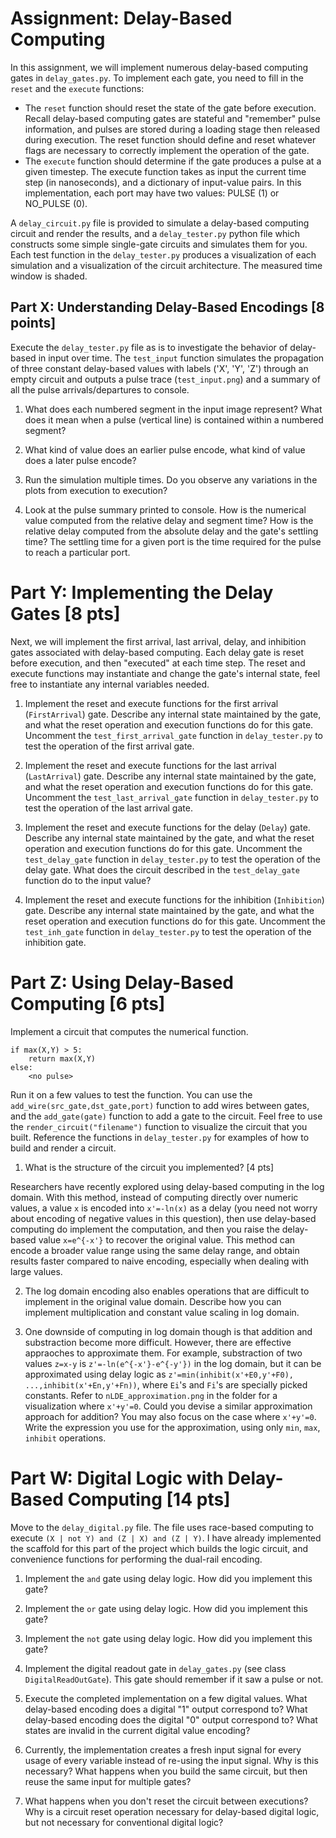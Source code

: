 # Assignment: Delay-Based Computing

In this assignment, we will implement numerous delay-based computing gates in `delay_gates.py`. To implement each gate, you need to fill in the `reset` and the `execute` functions:

 - The `reset` function should reset the state of the gate before execution. Recall delay-based computing gates are stateful and "remember" pulse information, and pulses are stored during a loading stage then released during execution. The reset function should define and reset whatever flags are necessary to correctly implement the operation of the gate.
 - The `execute` function should determine if the gate produces a pulse at a given timestep. The execute function takes as input the current time step (in nanoseconds), and a dictionary of input-value pairs. In this implementation, each port may have two values: PULSE (1) or NO_PULSE (0).

A `delay_circuit.py` file is provided to simulate a delay-based computing circuit and render the results, and a `delay_tester.py` python file which constructs some simple single-gate circuits and simulates them for you. Each test function in the `delay_tester.py` produces a visualization of each simulation and a visualization of the circuit architecture. The measured time window is shaded.

## Part X: Understanding Delay-Based Encodings [8 points]

Execute the `delay_tester.py` file as is to investigate the behavior of delay-based in input over time. The `test_input` function simulates the propagation of three constant delay-based values with labels ('X', 'Y', 'Z') through an empty circuit and outputs a pulse trace (`test_input.png`) and a summary of all the pulse arrivals/departures to console.

1. What does each numbered segment in the input image represent? What does it mean when a pulse (vertical line) is contained within a numbered segment?

2. What kind of value does an earlier pulse encode, what kind of value does a later pulse encode?

3. Run the simulation multiple times. Do you observe any variations in the plots from execution to execution?

4. Look at the pulse summary printed to console. How is the numerical value computed from the relative delay and segment time? How is the relative delay computed from the absolute delay and the gate's settling time? The settling time for a given port is the time required for the pulse to reach a particular port. 

# Part Y: Implementing the Delay Gates [8 pts]

Next, we will implement the first arrival, last arrival, delay, and inhibition gates associated with delay-based computing. Each delay gate is reset before execution, and then "executed" at each time step. The reset and execute functions may instantiate and change the gate's internal state, feel free to instantiate any internal variables needed.

1. Implement the reset and execute functions for the first arrival (`FirstArrival`) gate. Describe any internal state maintained by the gate, and what the reset operation and execution functions do for this gate. Uncomment the `test_first_arrival_gate` function in `delay_tester.py` to test the operation of the first arrival gate. 


2. Implement the reset and execute functions for the last arrival (`LastArrival`) gate. Describe any internal state maintained by the gate, and what the reset operation and execution functions do for this gate. Uncomment the `test_last_arrival_gate` function in `delay_tester.py` to test the operation of the last arrival gate. 


3. Implement the reset and execute functions for the delay (`Delay`) gate. Describe any internal state maintained by the gate, and what the reset operation and execution functions do for this gate. Uncomment the `test_delay_gate` function in `delay_tester.py` to test the operation of the delay gate. What does the circuit described in the `test_delay_gate` function do to the input value? 


4. Implement the reset and execute functions for the inhibition (`Inhibition`) gate. Describe any internal state maintained by the gate, and what the reset operation and execution functions do for this gate. Uncomment the `test_inh_gate` function in `delay_tester.py` to test the operation of the inhibition gate. 

# Part Z: Using Delay-Based Computing [6 pts]

Implement a circuit that computes the numerical function.

    if max(X,Y) > 5:
        return max(X,Y) 
    else: 
        <no pulse>

Run it on a few values to test the function. You can use the `add_wire(src_gate,dst_gate,port)` function to add wires between gates, and the `add_gate(gate)` function to add a gate to the circuit. Feel free to use the `render_circuit("filename")` function to visualize the circuit that you built. Reference the functions in `delay_tester.py` for examples of how to build and render a circuit.

1. What is the structure of the circuit you implemented? [4 pts]

Researchers have recently explored using delay-based computing in the log domain. With this method, instead of computing directly over numeric values, a value `x` is encoded into `x'=-ln(x)` as a delay (you need not worry about encoding of negative values in this question), then use delay-based computing do implement the computation, and then you raise the delay-based value `x=e^{-x'}` to recover the original value. This method can encode a broader value range using the same delay range, and obtain results faster compared to naive encoding, especially when dealing with large values.

2. The log domain encoding also enables operations that are difficult to implement in the original value domain. Describe how you can implement multiplication and constant value scaling in log domain.

3. One downside of computing in log domain though is that addition and substraction become more difficult. However, there are effective appraoches to approximate them. For example, substraction of two values `z=x-y` is `z'=-ln(e^{-x'}-e^{-y'})` in the log domain, but it can be approximated using delay logic as `z'=min(inhibit(x'+E0,y'+F0), ...,inhibit(x'+En,y'+Fn))`, where `Ei`'s and `Fi`'s are specially picked constants. Refer to `nLDE_approximation.png` in the folder for a visualization where `x'+y'=0`. Could you devise a similar approximation approach for addition? You may also focus on the case where `x'+y'=0`. Write the expression you use for the approximation, using only `min`, `max`, `inhibit` operations.

# Part W: Digital Logic with Delay-Based Computing [14 pts]

Move to the `delay_digital.py` file. The file uses race-based computing to execute `(X | not Y) and (Z | X) and (Z | Y)`. I have already implemented the scaffold for this part of the project which builds the logic circuit, and convenience functions for performing the dual-rail encoding.

1. Implement the `and` gate using delay logic. How did you implement this gate?

2. Implement the `or` gate using delay logic. How did you implement this gate?

3. Implement the `not` gate using delay logic. How did you implement this gate?

4. Implement the digital readout gate in `delay_gates.py` (see class `DigitalReadOutGate`). This gate should remember if it saw a pulse or not.

5. Execute the completed implementation on a few digital values. What delay-based encoding does a digital "1" output correspond to? What delay-based encoding does the digital "0" output correspond to? What states are invalid in the current digital value encoding?
 
6. Currently, the implementation creates a fresh input signal for every usage of every variable instead of re-using the input signal. Why is this necessary? What happens when you build the same circuit, but then reuse the same input for multiple gates?

7. What happens when you don't reset the circuit between executions? Why is a circuit reset operation necessary for delay-based digital logic, but not necessary for conventional digital logic?